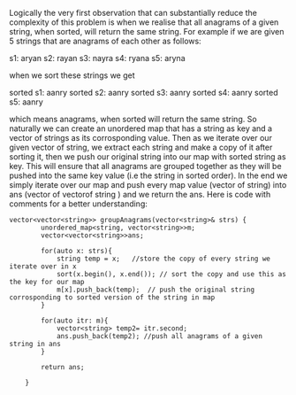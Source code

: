 Logically the very first observation that can substantially reduce the complexity of this problem is when we realise that all anagrams of a given string, when sorted, will return the same string. 
For example if we are given 5 strings that are anagrams of each other as follows:

s1: aryan
s2: rayan
s3: nayra
s4: ryana
s5: aryna

when we sort these strings we get 

sorted s1: aanry
sorted s2: aanry
sorted s3: aanry
sorted s4: aanry
sorted s5: aanry

which means anagrams, when sorted will return the same string. 
So naturally we can create an unordered map that has a string as key and a vector of strings as its corrosponding value. Then as we iterate over our given vector of string, we extract each string and make a copy of it after sorting it, then we push our original string into our map with sorted string as key. This will ensure that all anagrams are grouped together as they will be pushed into the same key value (i.e the string in sorted order).
In the end we simply iterate over our map and push every map value (vector of string)  into ans (vector of vectorof string ) and we return the ans.
Here is code with comments for a better understanding:

```
vector<vector<string>> groupAnagrams(vector<string>& strs) {
        unordered_map<string, vector<string>>m;
        vector<vector<string>>ans;
        
        for(auto x: strs){
            string temp = x;   //store the copy of every string we iterate over in x
            sort(x.begin(), x.end()); // sort the copy and use this as the key for our map
            m[x].push_back(temp);  // push the original string corrosponding to sorted version of the string in map
        }
        
        for(auto itr: m){
            vector<string> temp2= itr.second; 
            ans.push_back(temp2); //push all anagrams of a given string in ans
        }
        
        return ans;
        
    }
```
